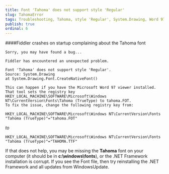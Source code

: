 ```yaml
---
title: Font 'Tahoma' does not support style 'Regular'
slug: TahomaError
tags: Troubleshooting, Tahoma, style 'Regular', System.Drawing, Word 97
publish: true
ordinal: 6
---
```


####Fiddler crashes on startup complaining about the Tahoma font
	
	Sorry, you may have found a bug...
	
	Fiddler has encountered an unexpected problem. 

	Font 'Tahoma' does not support style 'Regular'.
	Source: System.Drawing
	at System.Drawing.Font.CreateNativeFont()

	This can happen if you have the Microsoft Word 97 viewer installed. That tool sets the registry key HKEY_LOCAL_MACHINE\SOFTWARE\Microsoft\Windows NT\CurrentVersion\Fonts\Tahoma (TrueType) to tahoma.FOT. 
	To fix the issue, change the following registry key from:

	HKEY_LOCAL_MACHINE\SOFTWARE\Microsoft\Windows NT\CurrentVersion\Fonts
	"Tahoma (TrueType)"="tahoma.FOT"

*to*

	HKEY_LOCAL_MACHINE\SOFTWARE\Microsoft\Windows NT\CurrentVersion\Fonts
	"Tahoma (TrueType)"="TAHOMA.TTF"

If that does not help, you may be missing the **Tahoma** font on your computer (it should be in **c:\windows\fonts**), or the .NET Framework installation is corrupt. If you see the Font file, then try reinstalling the .NET Framework and all updates from WindowsUpdate.
